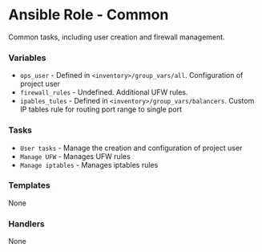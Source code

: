 # Ansible Role - Common

Common tasks, including user creation and firewall management.

### Variables

* `ops_user` - Defined in `<inventory>/group_vars/all`. Configuration of project user
* `firewall_rules` - Undefined. Additional UFW rules.
* `ipables_tules` - Defined in `<inventory>/group_vars/balancers`. Custom IP tables rule for routing port range to single port

### Tasks

* `User tasks` - Manage the creation and configuration of project user
* `Manage UFW` - Manages UFW rules
* `Manage iptables` - Manages iptables rules

### Templates

None

### Handlers

None
